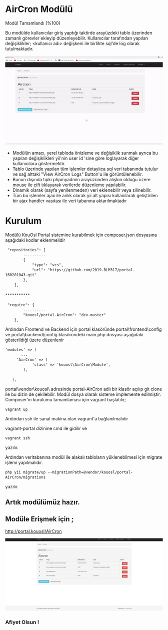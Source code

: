 # AirCron Modülü

Modül Tamamlandı (%100)



Bu modülde kullanıcılar giriş yaptığı taktirde arayüzdeki tablo üzerinden zamanlı görevler ekleyip düzenleyebilir. Kullanıcılar tarafından yapılan değişiklikler; <kullanıcı adı> değişkeni ile birlikte sql'de log olarak tutulmaktadır.

![](trailer.gif)


- Modülün amacı, yerel tabloda önizleme ve değişiklik sunmak ayrıca bu yapılan değişiklikleri yii'nin user id 'sine göre loglayarak diğer kullanıcılara göstermektir.
- Tablo üzerinde yapılan tüm işlemler detaylıca sql veri tabanında tutulur ve sağ alttaki  "View AirCron Logs" Button'u ile görüntülenebilir.
- Bunun dışında tıpkı phpmyadmin arayüzünden alışkın olduğu üzere mouse ile çift tıklayarak verilerde düzenleme yapılabilir.
- Dinamik olarak (sayfa yenilenmeden) veri eklenebilir veya silinebilir. 
- Tüm bu işlemler ajax ile anlık olarak yii alt yapısı kullanılarak geliştirilen bir ajax handler vasıtası ile veri tabanına aktarılmaktadır

# Kurulum

Modülü KouOsl Portal sistemine kurabilmek için composer.json dosyasına aşağıdaki kodlar eklenmelidir


```
 "repositories": [
        ..........
        {
            "type": "vcs",
            "url": "https://github.com/2019-BLM317/portal-160201043.git"
        },
    ],
    
***********

 "require": {
        ..........
        "kouosl/portal-AirCron": "dev-master"
    }, 
 ```
    
    
Ardından Frontend ve Backend için portal klasöründe  portal\frontend\config ve portal\backend\config klasöründeki main.php dosyası aşağıdaki gösterildiği üzere düzenlenir


```
'modules' => [
       ...
     'AirCron' => [
            'class' => 'kouosl\AirCron\Module',
        ],

   ],

 ```

portal\vendor\kouosl\ adresinde portal-AirCron adlı bir klasör açılıp git clone ile bu dizin de çekilebilir.
Modül dosya olarak sisteme implemente edilmiştir. Composer'ın kurulumu tamamlaması için vagrant başlatılır;

```
vagrant up
```

Ardından ssh ile sanal makina olan vagrant'a bağlanılmalıdır

vagrant-portal dizinine cmd ile gidilir ve

```
vagrant ssh
```

yazılır.

Ardından veritabanına modül ile alakalı tabloların yüklenebilmesi için migrate işlemi yapılmalıdır.

```
php yii migrate/up --migrationPath=@vendor/kouosl/portal-AirCron/migrations  
```

yazılır.

## Artık modülümüz hazır.

## Modüle Erişmek için ;

http://portal.kouosl/AirCron

![Afiyet Olsun !](modul.png)

### Afiyet Olsun !
